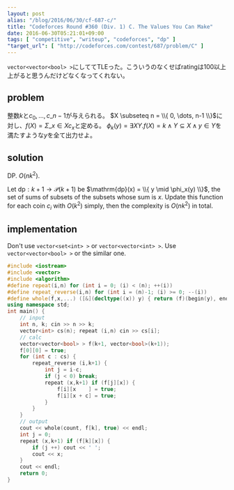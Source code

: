 ```yaml
---
layout: post
alias: "/blog/2016/06/30/cf-687-c/"
title: "Codeforces Round #360 (Div. 1) C. The Values You Can Make"
date: 2016-06-30T05:21:01+09:00
tags: [ "competitive", "writeup", "codeforces", "dp" ]
"target_url": [ "http://codeforces.com/contest/687/problem/C" ]
---
```


`vector<vector<bool> >`にしててTLEった。こういうのなくせばratingは100以上上がると思うんだけどなくなってくれない。

## problem

整数$k$と$c_0, \dots, c\_{n-1}$が与えられる。
$X \subseteq n = \\{ 0, \dots, n-1 \\}$に対し、$f(X) = \Sigma\_{x \in X} c_x$と定める。
$\phi_k(y) = \exists X Y. f(X) = k \land Y \subseteq X \land y \in Y$を満たすような$y$を全て出力せよ。

## solution

DP. $O(nk^2)$.

Let $\mathrm{dp} : k+1 \to \mathcal{P}(k+1)$ be $\mathrm{dp}(x) = \\{ y \mid \phi_x(y) \\}$, the set of sums of subsets of the subsets whose sum is $x$.
Update this function for each coin $c_i$ with $O(k^2)$ simply, then the complexity is $O(nk^2)$ in total. 

## implementation

Don't use `vector<set<int> >` or `vector<vector<int> >`. Use `vector<vector<bool> >` or the similar one.

``` c++
#include <iostream>
#include <vector>
#include <algorithm>
#define repeat(i,n) for (int i = 0; (i) < (n); ++(i))
#define repeat_reverse(i,n) for (int i = (n)-1; (i) >= 0; --(i))
#define whole(f,x,...) ([&](decltype((x)) y) { return (f)(begin(y), end(y), ## __VA_ARGS__); })(x)
using namespace std;
int main() {
    // input
    int n, k; cin >> n >> k;
    vector<int> cs(n); repeat (i,n) cin >> cs[i];
    // calc
    vector<vector<bool> > f(k+1, vector<bool>(k+1));
    f[0][0] = true;
    for (int c : cs) {
        repeat_reverse (i,k+1) {
            int j = i-c;
            if (j < 0) break;
            repeat (x,k+1) if (f[j][x]) {
                f[i][x    ] = true;
                f[i][x + c] = true;
            }
        }
    }
    // output
    cout << whole(count, f[k], true) << endl;
    int j = 0;
    repeat (x,k+1) if (f[k][x]) {
        if (j ++) cout << ' ';
        cout << x;
    }
    cout << endl;
    return 0;
}
```

